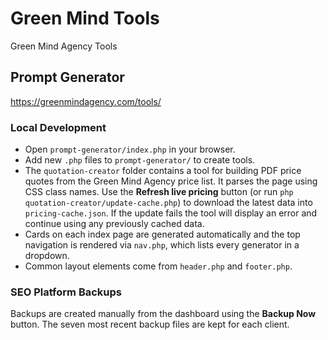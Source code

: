 # Green Mind Tools
Green Mind Agency Tools

## Prompt Generator
https://greenmindagency.com/tools/

### Local Development
- Open `prompt-generator/index.php` in your browser.
- Add new `.php` files to `prompt-generator/` to create tools.
- The `quotation-creator` folder contains a tool for building PDF price quotes from the Green Mind Agency price list. It parses the page using CSS class names. Use the **Refresh live pricing** button (or run `php quotation-creator/update-cache.php`) to download the latest data into `pricing-cache.json`. If the update fails the tool will display an error and continue using any previously cached data.
- Cards on each index page are generated automatically and the top navigation is rendered via `nav.php`, which lists every generator in a dropdown.
- Common layout elements come from `header.php` and `footer.php`.

### SEO Platform Backups
Backups are created manually from the dashboard using the **Backup Now**
button. The seven most recent backup files are kept for each client.
